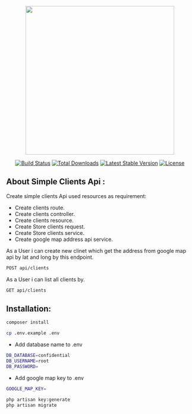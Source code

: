 <p align="center"><a href="https://laravel.com" target="_blank"><img src="https://raw.githubusercontent.com/laravel/art/master/logo-lockup/5%20SVG/2%20CMYK/1%20Full%20Color/laravel-logolockup-cmyk-red.svg" width="400"></a></p>

<p align="center">
<a href="https://travis-ci.org/laravel/framework"><img src="https://travis-ci.org/laravel/framework.svg" alt="Build Status"></a>
<a href="https://packagist.org/packages/laravel/framework"><img src="https://img.shields.io/packagist/dt/laravel/framework" alt="Total Downloads"></a>
<a href="https://packagist.org/packages/laravel/framework"><img src="https://img.shields.io/packagist/v/laravel/framework" alt="Latest Stable Version"></a>
<a href="https://packagist.org/packages/laravel/framework"><img src="https://img.shields.io/packagist/l/laravel/framework" alt="License"></a>
</p>

## About Simple Clients Api :

Create simple clients Api used resources as requirement:
- Create clients route.
- Create clients controller.
- Create clients resource.
- Create Store clients request.
- Create Store clients service.
- Create google map address api service.

As a User i can create new clinet which get the address from google map api by lat and long  by this endpoint.
```bash
POST api/clients
```
As a User i can list all clients by.
```bash
GET api/clients
```

## Installation:
```bash
composer install
```

```bash
cp .env.example .env
```

- Add database name to .env
```bash
DB_DATABASE=confidential
DB_USERNAME=root
DB_PASSWORD=
```

- Add google map key to .env
```bash
GOOGLE_MAP_KEY=
```

```bash
php artisan key:generate
php artisan migrate
```

